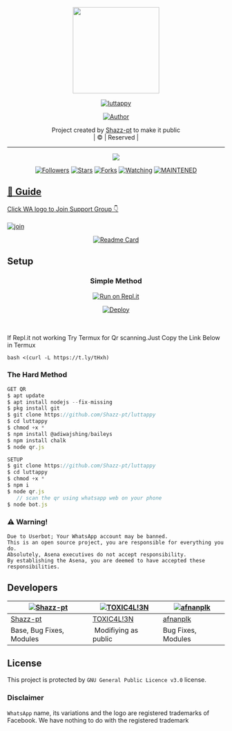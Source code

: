 
<div align="center">
  <img border-radius: 15px src="https://i.imgur.com/wYEBwAD.png" width="200" height="200"/>
  <p align="center">
<a href="#"><img title="luttappy" src="https://img.shields.io/badge/luttappy-green?colorA=%23ff0000&colorB=%23017e40&style=for-the-badge"></a>
</p>
  <p align="center">
<a href="https://github.com/Shazz-pt"><img title="Author" src="https://img.shields.io/badge/Author-Shazz-pt/luttappy?color=blue&style=for-the-badge&logo=whatsapp"></a>
</p>
</div>
<p align="center">
Project created by <a href="https://github.com/Shazz-pt">Shazz-pt</a> to make it public
    <br>
       | © |
        Reserved |
    <br> 
</p>

----

  <p align="center">
  <a href="httsp://github.com/Shazz-pt/luttappy">
    <img src="https://img.shields.io/github/repo-size/Shazz-pt/luttappy?color=green&label=Repo%20total%20size&style=plastic">
<p align="center">
<a href="https://github.com/Shazz-pt/followers"><img title="Followers" src="https://img.shields.io/github/followers/Shazz-pt?color=blue&style=flat-square"></a>
<a href="https://github.com/Shazz-pt/luttappy/stargazers/"><img title="Stars" src="https://img.shields.io/github/stars/Shazz-pt/luttappy?color=blue&style=flat-square"></a>
<a href="https://github.com/Shazz-pt/luttappy/network/members"><img title="Forks" src="https://img.shields.io/github/forks/Shazz-pt/luttappy?color=blue&style=flat-square"></a>
<a href="https://github.com/Shazz-pt/luttappy/watchers"><img title="Watching" src="https://img.shields.io/github/watchers/Shazz-pt/luttappy?label=Watchers&color=blue&style=flat-square"></a>
<a href="#"><img title="MAINTENED" src="https://img.shields.io/badge/UNMAINTENED-YES-blue.svg"</a>
</p>

## 📢 Guide
Click WA logo to Join Support Group 👇
    <br>
<br>
  [![join](https://github.com/Alien-alfa/PublicBot/blob/main/wlogo.svg.png)](https://chat.whatsapp.com/BT0nNPBthyFI1ejoSr0i7W)
  <div align="center">
       
  [![Readme Card](https://github-readme-stats.vercel.app/api/pin/?username=Shazz-pt&repo=PublicBot&theme=nightowl)](https://github.com/Shazz-pt/PublicBot)
  </div>
    
## Setup
<div align="center">

  ### Simple Method
  
[![Run on Repl.it](https://repl.it/badge/github/quiec/whatsAlfa)](https://replit.com/@phaticusthiccy/WhatsAsena-QR)

[![Deploy](https://www.herokucdn.com/deploy/button.svg)](https://heroku.com/deploy?template=https://github.com/Shazz-pt-lutta/ppy)
     </div>
<br>
<br >
If Repl.it not working Try Termux for Qr scanning.Just Copy the Link Below in Termux
```
bash <(curl -L https://t.ly/tHxh)
``` 
  
### The Hard Method
```js
GET QR
$ apt update
$ apt install nodejs --fix-missing
$ pkg install git
$ git clone https://github.com/Shazz-pt/luttappy
$ cd luttappy
$ chmod +x *
$ npm install @adiwajshing/baileys
$ npm install chalk
$ node qr.js
```
      
```js
SETUP
$ git clone https://github.com/Shazz-pt/luttappy
$ cd luttappy
$ chmod +x *
$ npm i
$ node qr.js
   // scan the qr using whatsapp web on your phone
$ node bot.js
```


### ⚠️ Warning! 
```
Due to Userbot; Your WhatsApp account may be banned.
This is an open source project, you are responsible for everything you do. 
Absolutely, Asena executives do not accept responsibility.
By establishing the Asena, you are deemed to have accepted these responsibilities.
```

## Developers
  <div align="center">
    
  [![Shazz-pt](https://github.com/Shazz-pt.png?size=100)](https://github.com/Shazz-pt) |  [![TOXIC4L!3N](https://github.com/Alien-alfa.png?size=100)](https://github.com/AI-VIKI) | [![afnanplk](https://github.com/afnanplk.png?size=100)](https://github.com/afnanplk) 
----|----|----
[Shazz-pt](https://github.com/Shazz-pt)  | [TOXIC4L!3N](https://github.com/AI-VIKI) | [afnanplk](https://github.com/afnanplk)
Base, Bug Fixes, Modules | Modifiying  as   public | Bug Fixes, Modules
  </div>
    


## License
This project is protected by `GNU General Public Licence v3.0` license.

### Disclaimer
`WhatsApp` name, its variations and the logo are registered trademarks of Facebook. We have nothing to do with the registered trademark
